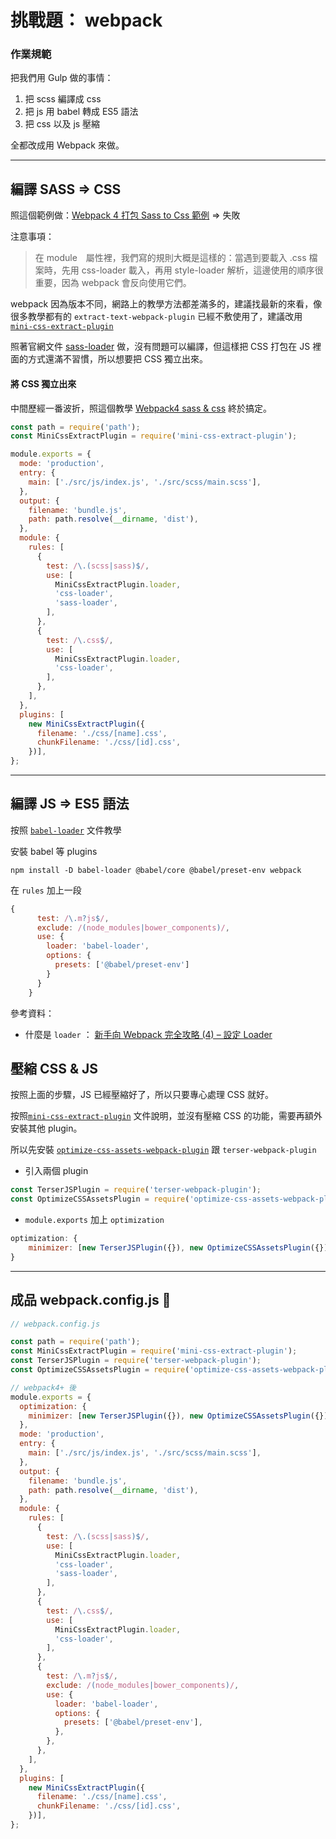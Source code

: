 # 挑戰題： webpack

### 作業規範
把我們用 Gulp 做的事情：

1. 把 scss 編譯成 css
2. 把 js 用 babel 轉成 ES5 語法
3. 把 css 以及 js 壓縮

全都改成用 Webpack 來做。

---

## 編譯 SASS => CSS

照這個範例做：[Webpack 4 打包 Sass to Css 範例](https://blog.johnwu.cc/article/webpack-4-sass-to-css.html) => 失敗

注意事項：
> 在 module　屬性裡，我們寫的規則大概是這樣的：當遇到要載入 .css 檔案時，先用 css-loader 載入，再用 style-loader 解析，這邊使用的順序很重要，因為 webpack 會反向使用它們。

webpack 因為版本不同，網路上的教學方法都差滿多的，建議找最新的來看，像很多教學都有的 `extract-text-webpack-plugin` 已經不敷使用了，建議改用 [`mini-css-extract-plugin`](https://github.com/webpack-contrib/mini-css-extract-plugin)

照著官網文件 [sass-loader](https://webpack.docschina.org/loaders/sass-loader/) 做，沒有問題可以編譯，但這樣把 CSS 打包在 JS 裡面的方式還滿不習慣，所以想要把 CSS 獨立出來。

#### 將 CSS 獨立出來
中間歷經一番波折，照這個教學 [Webpack4 sass & css](https://medium.com/@mmaarriicckk/webpack4-sass-css-835062e31f6f) 終於搞定。


```javascript
const path = require('path');
const MiniCssExtractPlugin = require('mini-css-extract-plugin');

module.exports = {
  mode: 'production',
  entry: {
    main: ['./src/js/index.js', './src/scss/main.scss'],
  },
  output: {
    filename: 'bundle.js',
    path: path.resolve(__dirname, 'dist'),
  },
  module: {
    rules: [
      {
        test: /\.(scss|sass)$/,
        use: [
          MiniCssExtractPlugin.loader,
          'css-loader',
          'sass-loader',
        ],
      },
      {
        test: /\.css$/,
        use: [
          MiniCssExtractPlugin.loader,
          'css-loader',
        ],
      },  
    ],
  },
  plugins: [
    new MiniCssExtractPlugin({
      filename: './css/[name].css',
      chunkFilename: './css/[id].css',
    })],
};
```

---

## 編譯 JS => ES5 語法



按照 [`babel-loader`](https://github.com/babel/babel-loader) 文件教學

安裝 babel 等 plugins

```shell
npm install -D babel-loader @babel/core @babel/preset-env webpack
```

在 `rules` 加上一段

```javascript
{
      test: /\.m?js$/,
      exclude: /(node_modules|bower_components)/,
      use: {
        loader: 'babel-loader',
        options: {
          presets: ['@babel/preset-env']
        }
      }
    }
```


參考資料：
- 什麼是 `loader` ： [新手向 Webpack 完全攻略 (4) – 設定 Loader](https://5xruby.tw/posts/webpack-04/)

## 壓縮 CSS & JS

按照上面的步驟，JS 已經壓縮好了，所以只要專心處理 CSS 就好。

按照[`mini-css-extract-plugin`](https://github.com/webpack-contrib/mini-css-extract-plugin) 文件說明，並沒有壓縮 CSS 的功能，需要再額外安裝其他 plugin。


所以先安裝 [`optimize-css-assets-webpack-plugin`](https://github.com/NMFR/optimize-css-assets-webpack-plugin) 跟 `terser-webpack-plugin`

- 引入兩個 plugin

```javascript
const TerserJSPlugin = require('terser-webpack-plugin');
const OptimizeCSSAssetsPlugin = require('optimize-css-assets-webpack-plugin');
```

- `module.exports` 加上 `optimization`

```javascript
optimization: {
    minimizer: [new TerserJSPlugin({}), new OptimizeCSSAssetsPlugin({})],
}
```

---


## 成品 webpack.config.js 🙌

```javascript
// webpack.config.js

const path = require('path');
const MiniCssExtractPlugin = require('mini-css-extract-plugin');
const TerserJSPlugin = require('terser-webpack-plugin');
const OptimizeCSSAssetsPlugin = require('optimize-css-assets-webpack-plugin');

// webpack4+ 後
module.exports = {
  optimization: {
    minimizer: [new TerserJSPlugin({}), new OptimizeCSSAssetsPlugin({})],
  },
  mode: 'production',
  entry: {
    main: ['./src/js/index.js', './src/scss/main.scss'],
  },
  output: {
    filename: 'bundle.js',
    path: path.resolve(__dirname, 'dist'),
  },
  module: {
    rules: [
      {
        test: /\.(scss|sass)$/,
        use: [
          MiniCssExtractPlugin.loader,
          'css-loader',
          'sass-loader',
        ],
      },
      {
        test: /\.css$/,
        use: [
          MiniCssExtractPlugin.loader,
          'css-loader',
        ],
      },
      {
        test: /\.m?js$/,
        exclude: /(node_modules|bower_components)/,
        use: {
          loader: 'babel-loader',
          options: {
            presets: ['@babel/preset-env'],
          },
        },
      },
    ],
  },
  plugins: [
    new MiniCssExtractPlugin({
      filename: './css/[name].css',
      chunkFilename: './css/[id].css',
    })],
};

```